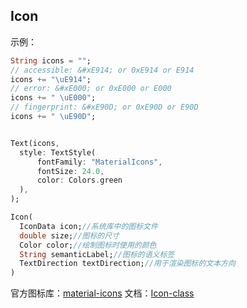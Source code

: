 
## Icon

示例：

```dart
String icons = "";
// accessible: &#xE914; or 0xE914 or E914
icons += "\uE914";
// error: &#xE000; or 0xE000 or E000
icons += " \uE000";
// fingerprint: &#xE90D; or 0xE90D or E90D
icons += " \uE90D";


Text(icons,
  style: TextStyle(
      fontFamily: "MaterialIcons",
      fontSize: 24.0,
      color: Colors.green
  ),
);
```

```dart
Icon(
  IconData icon;//系统库中的图标文件
  double size;//图标的尺寸
  Color color;//绘制图标时使用的颜色
  String semanticLabel;//图标的语义标签
  TextDirection textDirection;//用于渲染图标的文本方向
)
```

官方图标库：[material-icons](https://material.io/tools/icons/)
文档：[Icon-class](https://api.flutter.dev/flutter/widgets/Icon-class.html)
